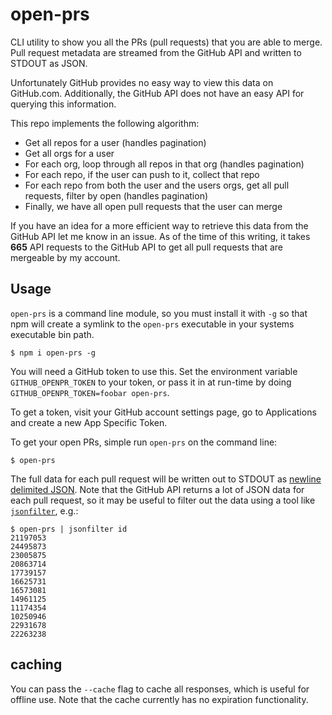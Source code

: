# open-prs

CLI utility to show you all the PRs (pull requests) that you are able to merge. Pull request metadata are streamed from the GitHub API and written to STDOUT as JSON.

Unfortunately GitHub provides no easy way to view this data on GitHub.com. Additionally, the GitHub API does not have an easy API for querying this information.

This repo implements the following algorithm:

- Get all repos for a user (handles pagination)
- Get all orgs for a user
- For each org, loop through all repos in that org (handles pagination)
- For each repo, if the user can push to it, collect that repo
- For each repo from both the user and the users orgs, get all pull requests, filter by open (handles pagination)
- Finally, we have all open pull requests that the user can merge

If you have an idea for a more efficient way to retrieve this data from the GitHub API let me know in an issue. As of the time of this writing, it takes **665** API requests to the GitHub API to get all pull requests that are mergeable by my account.

## Usage

`open-prs` is a command line module, so you must install it with `-g` so that npm will create a symlink to the `open-prs` executable in your systems executable bin path.

```
$ npm i open-prs -g
```

You will need a GitHub token to use this. Set the environment variable `GITHUB_OPENPR_TOKEN` to your token, or pass it in at run-time by doing `GITHUB_OPENPR_TOKEN=foobar open-prs`.

To get a token, visit your GitHub account settings page, go to Applications and create a new App Specific Token. 

To get your open PRs, simple run `open-prs` on the command line:

```
$ open-prs
```

The full data for each pull request will be written out to STDOUT as [newline delimited JSON](http://ndjson.org). Note that the GitHub API returns a lot of JSON data for each pull request, so it may be useful to filter out the data using a tool like [`jsonfilter`](http://npmjs.org/jsonfilter), e.g.:

```
$ open-prs | jsonfilter id
21197053
24495873
23005875
20863714
17739157
16625731
16573081
14961125
11174354
10250946
22931678
22263238
```

## caching

You can pass the `--cache` flag to cache all responses, which is useful for offline use. Note that the cache currently has no expiration functionality.
